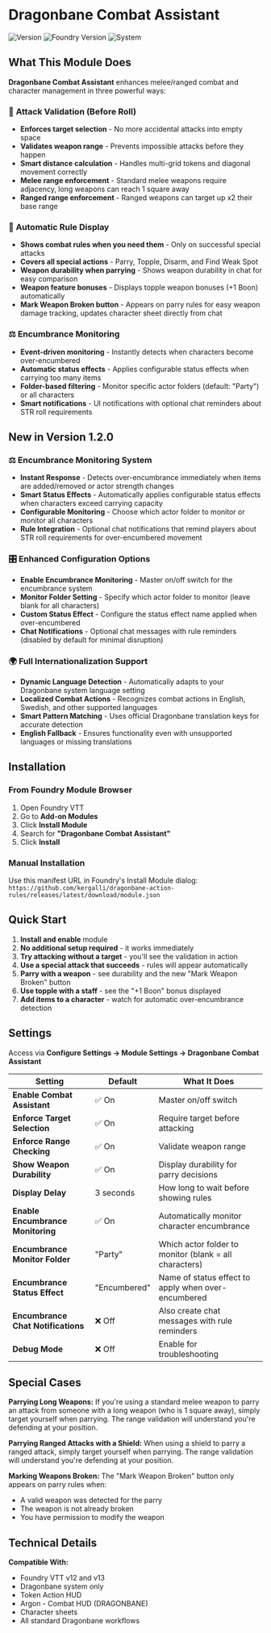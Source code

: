 # Dragonbane Combat Assistant

![Version](https://img.shields.io/badge/version-1.2.0-blue)
![Foundry Version](https://img.shields.io/badge/foundry-v12%20%7C%20v13-green)
![System](https://img.shields.io/badge/system-dragonbane-orange)

## What This Module Does

**Dragonbane Combat Assistant** enhances melee/ranged combat and character management in three powerful ways:

### 🎯 **Attack Validation (Before Roll)**
- **Enforces target selection** - No more accidental attacks into empty space
- **Validates weapon range** - Prevents impossible attacks before they happen
- **Smart distance calculation** - Handles multi-grid tokens and diagonal movement correctly
- **Melee range enforcement** - Standard melee weapons require adjacency, long weapons can reach 1 square away
- **Ranged range enforcement** - Ranged weapons can target up x2 their base range

### 📖 **Automatic Rule Display** 
- **Shows combat rules when you need them** - Only on successful special attacks
- **Covers all special actions** - Parry, Topple, Disarm, and Find Weak Spot
- **Weapon durability when parrying** - Shows weapon durability in chat for easy comparison
- **Weapon feature bonuses** - Displays topple weapon bonuses (+1 Boon) automatically
- **Mark Weapon Broken button** - Appears on parry rules for easy weapon damage tracking, updates character sheet directly from chat

### ⚖️ **Encumbrance Monitoring**
- **Event-driven monitoring** - Instantly detects when characters become over-encumbered
- **Automatic status effects** - Applies configurable status effects when carrying too many items
- **Folder-based filtering** - Monitor specific actor folders (default: "Party") or all characters
- **Smart notifications** - UI notifications with optional chat reminders about STR roll requirements

## New in Version 1.2.0

### ⚖️ **Encumbrance Monitoring System**
- **Instant Response** - Detects over-encumbrance immediately when items are added/removed or actor strength changes
- **Smart Status Effects** - Automatically applies configurable status effects when characters exceed carrying capacity
- **Configurable Monitoring** - Choose which actor folder to monitor or monitor all characters
- **Rule Integration** - Optional chat notifications that remind players about STR roll requirements for over-encumbered movement

### 🎛️ **Enhanced Configuration Options**
- **Enable Encumbrance Monitoring** - Master on/off switch for the encumbrance system
- **Monitor Folder Setting** - Specify which actor folder to monitor (leave blank for all characters)
- **Custom Status Effect** - Configure the status effect name applied when over-encumbered
- **Chat Notifications** - Optional chat messages with rule reminders (disabled by default for minimal disruption)

### 🌍 **Full Internationalization Support**
- **Dynamic Language Detection** - Automatically adapts to your Dragonbane system language setting
- **Localized Combat Actions** - Recognizes combat actions in English, Swedish, and other supported languages
- **Smart Pattern Matching** - Uses official Dragonbane translation keys for accurate detection
- **English Fallback** - Ensures functionality even with unsupported languages or missing translations

## Installation

### From Foundry Module Browser
1. Open Foundry VTT
2. Go to **Add-on Modules**
3. Click **Install Module**
4. Search for **"Dragonbane Combat Assistant"**
5. Click **Install**

### Manual Installation
Use this manifest URL in Foundry's Install Module dialog:
`https://github.com/kergalli/dragonbane-action-rules/releases/latest/download/module.json`

## Quick Start

1. **Install and enable** module
2. **No additional setup required** - it works immediately
3. **Try attacking without a target** - you'll see the validation in action
4. **Use a special attack that succeeds** - rules will appear automatically
5. **Parry with a weapon** - see durability and the new "Mark Weapon Broken" button
6. **Use topple with a staff** - see the "+1 Boon" bonus displayed
7. **Add items to a character** - watch for automatic over-encumbrance detection

## Settings

Access via **Configure Settings → Module Settings → Dragonbane Combat Assistant**

| Setting | Default | What It Does |
|---------|---------|-------------|
| **Enable Combat Assistant** | ✅ On | Master on/off switch |
| **Enforce Target Selection** | ✅ On | Require target before attacking |
| **Enforce Range Checking** | ✅ On | Validate weapon range |
| **Show Weapon Durability** | ✅ On | Display durability for parry decisions |
| **Display Delay** | 3 seconds | How long to wait before showing rules |
| **Enable Encumbrance Monitoring** | ✅ On | Automatically monitor character encumbrance |
| **Encumbrance Monitor Folder** | "Party" | Which actor folder to monitor (blank = all characters) |
| **Encumbrance Status Effect** | "Encumbered" | Name of status effect to apply when over-encumbered |
| **Encumbrance Chat Notifications** | ❌ Off | Also create chat messages with rule reminders |
| **Debug Mode** | ❌ Off | Enable for troubleshooting |

## Special Cases

**Parrying Long Weapons:** If you're using a standard melee weapon to parry an attack from someone with a long weapon (who is 1 square away), simply target yourself when parrying. The range validation will understand you're defending at your position.

**Parrying Ranged Attacks with a Shield:** When using a shield to parry a ranged attack, simply target yourself when parrying. The range validation will understand you're defending at your position.

**Marking Weapons Broken:** The "Mark Weapon Broken" button only appears on parry rules when:
- A valid weapon was detected for the parry
- The weapon is not already broken
- You have permission to modify the weapon

## Technical Details

**Compatible With:**
- Foundry VTT v12 and v13
- Dragonbane system only
- Token Action HUD
- Argon - Combat HUD (DRAGONBANE)
- Character sheets
- All standard Dragonbane workflows
